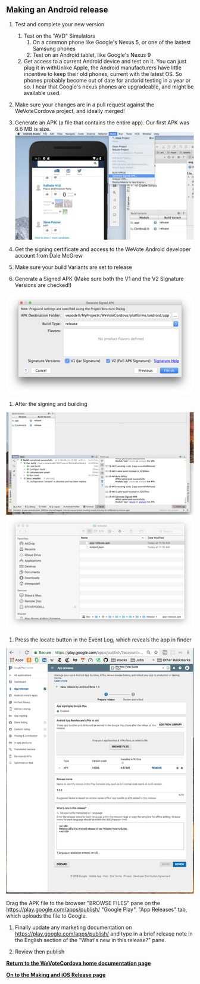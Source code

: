 ## Making an Android release

1. Test and complete your new version
    1. Test on the "AVD" Simulators
        1. On a common phone like Google's Nexus 5, or one of the lastest Samsung phones
        1. Test on an Android tablet, like Google's Nexus 9
    1. Get access to a current Android device and test on it.  You can just plug it in withUnlike Apple, the Android manufacturers have little incentive to
    keep their old phones, current with the latest OS.  So phones probably become out of date for andorid testing in a year or so.  I hear
    that Google's nexus phones are upgradeable, and might be available used.
        

1. Make sure your changes are in a pull request against the WeVoteCordova project, and ideally merged!

1. Generate an APK (a file that contains the entire app).  Our first APK was 6.6 MB is size.
![ScreenShot](images/AndroidReleaseGenerateSignedAPK.png)

1. Get the signing certificate and access to the WeVote Android developer account from Dale McGrew

1. Make sure your build Variants are set to release
1. Generate a Signed APK (Make sure both the V1 and the V2 Signature Versions are checked!)

![ScreenShot](images/AndroidReleaseGenerateAPKDialog.png)

1. After the signing and building 

![ScreenShot](images/AndroidReleaseLocation.png)
![ScreenShot](images/AndroidReleaseReveal.png)


1. Press the locate button in the Event Log, which reveals the app in finder

![ScreenShot](images/AndroidReleasePlayGoogleCom.png)

Drag the APK file to the browser "BROWSE FILES" pane on the https://play.google.com/apps/publish/  "Google Play", "App Releases" tab, which uploads the file to Google.

1. Finally update any marketing documentation on https://play.google.com/apps/publish/ and type in a brief release note
in the English section of the "What's new in this release?" pane.

1. Review then publish

**[Return to the WeVoteCordova home documentation page ](/README.md)**

**[On to the Making and iOS Release page](MakingAniOSrelease.md)**